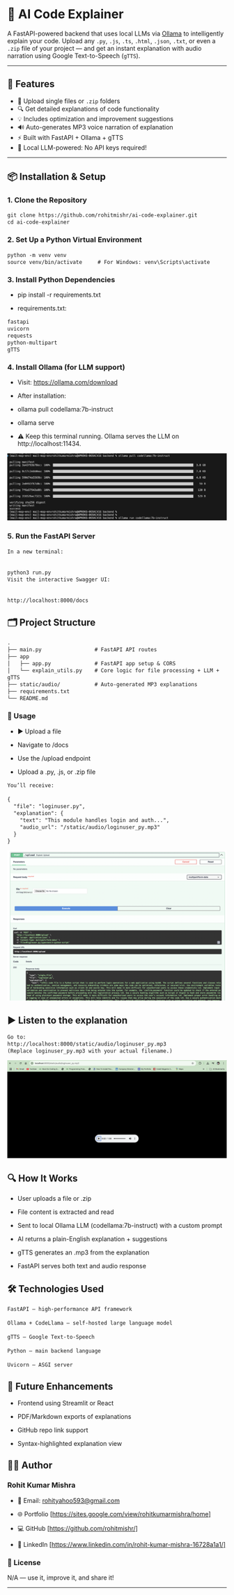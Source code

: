 # 🧠 AI Code Explainer

A FastAPI-powered backend that uses local LLMs via [Ollama](https://ollama.com) to intelligently explain your code. Upload any `.py`, `.js`, `.ts`, `.html`, `.json`, `.txt`, or even a `.zip` file of your project — and get an instant explanation with audio narration using Google Text-to-Speech (`gTTS`).

---

## 🚀 Features

- 📂 Upload single files or `.zip` folders
- 🔍 Get detailed explanations of code functionality
- 💡 Includes optimization and improvement suggestions
- 🔊 Auto-generates MP3 voice narration of explanation
- ⚡ Built with FastAPI + Ollama + gTTS
- 🧠 Local LLM-powered: No API keys required!

---

## 📦 Installation & Setup

### 1. Clone the Repository

```
git clone https://github.com/rohitmishr/ai-code-explainer.git
cd ai-code-explainer

```
### 2. Set Up a Python Virtual Environment

```
python -m venv venv
source venv/bin/activate     # For Windows: venv\Scripts\activate
```
### 3. Install Python Dependencies

- pip install -r requirements.txt

- requirements.txt:

```
fastapi
uvicorn
requests
python-multipart
gTTS
```

### 4. Install Ollama (for LLM support)

- Visit: https://ollama.com/download

- After installation:
- ollama pull codellama:7b-instruct
- ollama serve
- ⚠️ Keep this terminal running. Ollama serves the LLM on http://localhost:11434.

![alt text](ollama_installation.png)

### 5. Run the FastAPI Server
```
In a new terminal:


python3 run.py
Visit the interactive Swagger UI:


http://localhost:8000/docs

```
## 🗂 Project Structure
```
.
├── main.py                 # FastAPI API routes
├── app
│   ├── app.py              # FastAPI app setup & CORS
│   └── explain_utils.py    # Core logic for file processing + LLM + gTTS
├── static/audio/           # Auto-generated MP3 explanations
├── requirements.txt
└── README.md
```
### 🧪 Usage

- ▶ Upload a file
- Navigate to /docs

- Use the /upload endpoint

- Upload a .py, .js, or .zip file

```
You’ll receive:

{
  "file": "loginuser.py",
  "explanation": {
    "text": "This module handles login and auth...",
    "audio_url": "/static/audio/loginuser_py.mp3"
  }
}

```
![alt text](swagger_response.png)

## ▶ Listen to the explanation

```
Go to:
http://localhost:8000/static/audio/loginuser_py.mp3
(Replace loginuser_py.mp3 with your actual filename.)
```
![alt text](audio_access.png)


## 🔍 How It Works

- User uploads a file or .zip

- File content is extracted and read

- Sent to local Ollama LLM (codellama:7b-instruct) with a custom prompt

- AI returns a plain-English explanation + suggestions

- gTTS generates an .mp3 from the explanation

- FastAPI serves both text and audio response

## 🛠 Technologies Used
```
FastAPI – high-performance API framework

Ollama + CodeLlama – self-hosted large language model

gTTS – Google Text-to-Speech

Python – main backend language

Uvicorn – ASGI server
```
## 📌 Future Enhancements

- Frontend using Streamlit or React

- PDF/Markdown exports of explanations

- GitHub repo link support

- Syntax-highlighted explanation view

## 👨‍💻 Author

### Rohit Kumar Mishra

- 📧 Email: rohityahoo593@gmail.com

- 🌐 Portfolio [https://sites.google.com/view/rohitkumarmishra/home]

- 💻 GitHub [https://github.com/rohitmishr/]

- 💼 LinkedIn [https://www.linkedin.com/in/rohit-kumar-mishra-16728a1a1/]

### 📄 License

N/A — use it, improve it, and share it!


---






